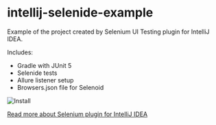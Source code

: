 # intellij-selenide-example

Example of the project created by Selenium UI Testing plugin for IntelliJ IDEA.

Includes:

- Gradle with JUnit 5
- Selenide tests
- Allure listener setup
- Browsers.json file for Selenoid

<img src="https://raw.githubusercontent.com/jreznot/intellij-selenide-example/main/img/idea-install.png" alt="Install"/>

[Read more about Selenium plugin for IntelliJ IDEA](https://blog.jetbrains.com/idea/2020/03/intellij-idea-2020-1-selenium-support/)